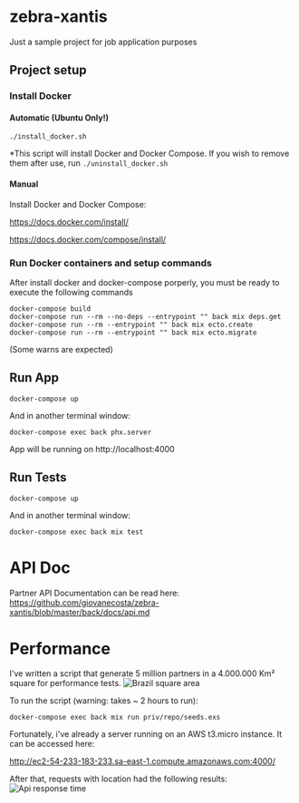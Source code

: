 # zebra-xantis
Just a sample project for job application purposes

## Project setup

### Install Docker

#### Automatic (Ubuntu Only!)
```
./install_docker.sh
```
*This script will install Docker and Docker Compose. If you wish to remove them after use, run `./uninstall_docker.sh`

#### Manual

Install Docker and Docker Compose:

https://docs.docker.com/install/

https://docs.docker.com/compose/install/

### Run Docker containers and setup commands

After install docker and docker-compose porperly, you must be ready to execute the following commands

```
docker-compose build
docker-compose run --rm --no-deps --entrypoint "" back mix deps.get
docker-compose run --rm --entrypoint "" back mix ecto.create
docker-compose run --rm --entrypoint "" back mix ecto.migrate
```
(Some warns are expected)

## Run App
```
docker-compose up
```
And in another terminal window:
```
docker-compose exec back phx.server
```
App will be running on http://localhost:4000

## Run Tests
```
docker-compose up
```
And in another terminal window:
```
docker-compose exec back mix test
```
# API Doc

Partner API Documentation can be read here: https://github.com/giovanecosta/zebra-xantis/blob/master/back/docs/api.md

# Performance

I've written a script that generate 5 million partners in a 4.000.000 Km² square for performance tests.
![Brazil square area](https://raw.githubusercontent.com/giovanecosta/zebra-xantis/blob/master/square_area.jpeg)

To run the script (warning: takes ~ 2 hours to run):

```
docker-compose exec back mix run priv/repo/seeds.exs
```
Fortunately, i've already a server running on an AWS t3.micro instance. It can be accessed here:

http://ec2-54-233-183-233.sa-east-1.compute.amazonaws.com:4000/

After that, requests with location had the following results:
![Api response time](https://raw.githubusercontent.com/giovanecosta/zebra-xantis/blob/master/api_response_time.jpeg)
